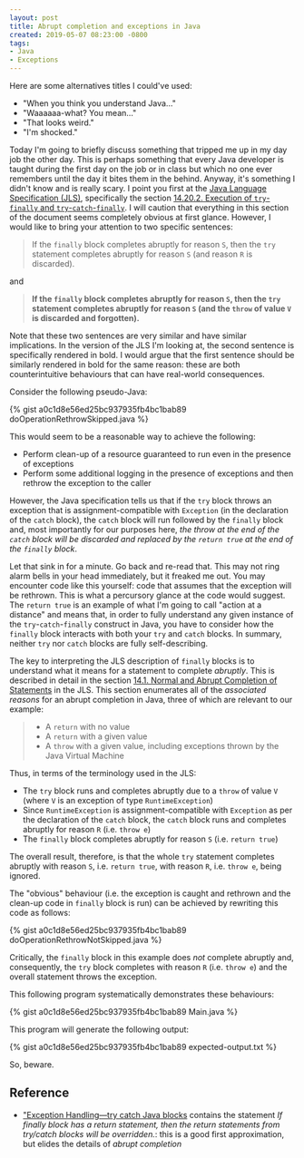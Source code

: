 ```yaml
---
layout: post
title: Abrupt completion and exceptions in Java
created: 2019-05-07 08:23:00 -0800
tags:
- Java
- Exceptions
---
```

Here are some alternatives titles I could've used:

* "When you think you understand Java&hellip;"
* "Waaaaaa-what? You mean&hellip;"
* "That looks weird."
* "I'm shocked."

Today I'm going to briefly discuss something that tripped me up in my day job the other day. This is perhaps something that every Java developer is taught during the first day on the job or in class but which no one ever remembers until the day it bites them in the behind. Anyway, it's something I didn't know and is really scary. I point you first at the [Java Language Specification (JLS)][jls], specifically the section [14.20.2. Execution of `try`-`finally` and `try`-`catch`-`finally`][jls-14.20.2]. I will caution that everything in this section of the document seems completely obvious at first glance. However, I would like to bring your attention to two specific sentences:

> If the `finally` block completes abruptly for reason `S`, then the `try` statement completes abruptly for reason `S` (and reason `R` is discarded).

and

> **If the `finally` block completes abruptly for reason `S`, then the `try` statement completes abruptly for reason `S` (and the `throw` of value `V` is discarded and forgotten).**

Note that these two sentences are very similar and have similar implications. In the version of the JLS I'm looking at, the second sentence is specifically rendered in bold. I would argue that the first sentence should be similarly rendered in bold for the same reason: these are both counterintuitive behaviours that can have real-world consequences.

Consider the following pseudo-Java:

{% gist a0c1d8e56ed25bc937935fb4bc1bab89 doOperationRethrowSkipped.java %}

This would seem to be a reasonable way to achieve the following:

* Perform clean-up of a resource guaranteed to run even in the presence of exceptions
* Perform some additional logging in the presence of exceptions and then rethrow the exception to the caller

However, the Java specification tells us that if the `try` block throws an exception that is assignment-compatible with `Exception` (in the declaration of the `catch` block), the `catch` block will run followed by the `finally` block and, most importantly for our purposes here, _the throw at the end of the `catch` block will be discarded and replaced by the `return true` at the end of the `finally` block_.

Let that sink in for a minute. Go back and re-read that. This may not ring alarm bells in your head immediately, but it freaked me out. You  may encounter code like this yourself: code that assumes that the exception will be rethrown. This is what a percursory glance at the code would suggest. The `return true` is an example of what I'm going to call "action at a distance" and means that, in order to fully understand any given instance of the `try`-`catch`-`finally` construct in Java, you have to consider how the `finally` block interacts with both your `try` and `catch` blocks. In summary, neither `try` nor `catch` blocks are fully self-describing.

The key to interpreting the JLS description of `finally` blocks is to understand what it means for a statement to complete _abruptly_. This is described in detail in the section [14.1. Normal and Abrupt Completion of Statements][jls-14.1] in the JLS. This section enumerates all of the _associated reasons_ for an abrupt completion in Java, three of which are relevant to our example:

> * A `return` with no value
> * A `return` with a given value
> * A `throw` with a given value, including exceptions thrown by the Java Virtual Machine

Thus, in terms of the terminology used in the JLS:

* The `try` block runs and completes abruptly due to a `throw` of value `V` (where `V` is an exception of type `RuntimeException`)
* Since `RuntimeException` is assignment-compatible with `Exception` as per the declaration of the `catch` block, the `catch` block runs and completes abruptly for reason `R` (i.e. `throw e`)
* The `finally` block completes abruptly for reason `S` (i.e. `return true`)

The overall result, therefore, is that the whole `try` statement completes abruptly with reason `S`, i.e. `return true`, with reason `R`, i.e. `throw e`, being ignored.

The "obvious" behaviour (i.e. the exception is caught and rethrown and the clean-up code in `finally` block is run) can be achieved by rewriting this code as follows:

{% gist a0c1d8e56ed25bc937935fb4bc1bab89 doOperationRethrowNotSkipped.java %}

Critically, the `finally` block in this example does _not_ complete abruptly and, consequently, the `try` block completes with reason `R` (i.e. `throw e`) and the overall statement throws the exception.

This following program systematically demonstrates these behaviours:

{% gist a0c1d8e56ed25bc937935fb4bc1bab89 Main.java %}

This program will generate the following output:

{% gist a0c1d8e56ed25bc937935fb4bc1bab89 expected-output.txt %}

So, beware.

## Reference

* ["Exception Handling&mdash;try catch Java blocks][java-beginners-tutorial] contains the statement _If finally block has a return statement, then the return statements from try/catch blocks will be overridden._: this is a good first approximation, but elides the details of _abrupt completion_

[jls]: https://docs.oracle.com/javase/specs/jls/se12/html/index.html
[jls-14.1]: https://docs.oracle.com/javase/specs/jls/se12/html/jls-14.html#jls-14.1
[jls-14.20.2]: https://docs.oracle.com/javase/specs/jls/se12/html/jls-14.html#jls-14.20.2
[java-beginners-tutorial]: https://javabeginnerstutorial.com/core-java-tutorial/exception-handling-try-catch-java/

